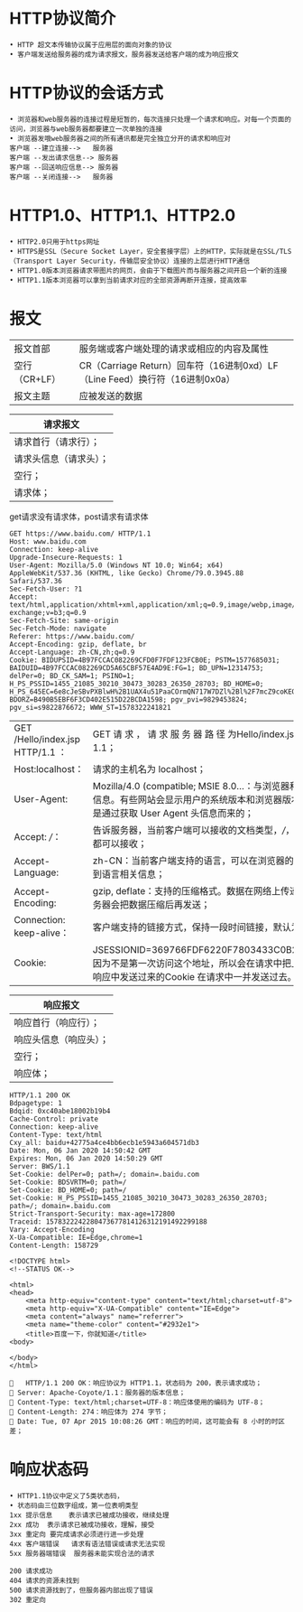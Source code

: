 # HTTP协议简介
	• HTTP 超文本传输协议属于应用层的面向对象的协议
	• 客户端发送给服务器的成为请求报文，服务器发送给客户端的成为响应报文

# HTTP协议的会话方式
	• 浏览器和web服务器的连接过程是短暂的，每次连接只处理一个请求和响应。对每一个页面的访问，浏览器与web服务器都要建立一次单独的连接
	• 浏览器发哦web服务器之间的所有通讯都是完全独立分开的请求和响应对
	客户端	--建立连接-->	服务器
	客户端	--发出请求信息-->	服务器
	客户端	--回送响应信息-->	服务器
	客户端	--关闭连接-->	服务器
	
# HTTP1.0、HTTP1.1、HTTP2.0
	• HTTP2.0只用于https网址
	• HTTPS是SSL（Secure Socket Layer，安全套接字层）上的HTTP，实际就是在SSL/TLS（Transport Layer Security，传输层安全协议）连接的上层进行HTTP通信
	• HTTP1.0版本浏览器请求带图片的网页，会由于下载图片而与服务器之间开启一个新的连接
	• HTTP1.1版本浏览器可以拿到当前请求对应的全部资源再断开连接，提高效率

# 报文
|||
|-|-|
|报文首部|服务端或客户端处理的请求或相应的内容及属性|
|空行（CR+LF）| CR（Carriage Return）回车符（16进制0xd）LF（Line Feed）换行符（16进制0x0a）|
|报文主题|应被发送的数据|
  

|请求报文|
|-|
|请求首行（请求行）；|
|请求头信息（请求头）；|
|空行；|
|请求体；|

get请求没有请求体，post请求有请求体
```
GET https://www.baidu.com/ HTTP/1.1
Host: www.baidu.com
Connection: keep-alive
Upgrade-Insecure-Requests: 1
User-Agent: Mozilla/5.0 (Windows NT 10.0; Win64; x64) AppleWebKit/537.36 (KHTML, like Gecko) Chrome/79.0.3945.88 Safari/537.36
Sec-Fetch-User: ?1
Accept: text/html,application/xhtml+xml,application/xml;q=0.9,image/webp,image/apng,*/*;q=0.8,application/signed-exchange;v=b3;q=0.9
Sec-Fetch-Site: same-origin
Sec-Fetch-Mode: navigate
Referer: https://www.baidu.com/
Accept-Encoding: gzip, deflate, br
Accept-Language: zh-CN,zh;q=0.9
Cookie: BIDUPSID=4B97FCCAC082269CFD0F7FDF123FCB0E; PSTM=1577685031; BAIDUID=4B97FCCAC082269CD5A65CBF57E4AD9E:FG=1; BD_UPN=12314753; delPer=0; BD_CK_SAM=1; PSINO=1; H_PS_PSSID=1455_21085_30210_30473_30283_26350_28703; BD_HOME=0; H_PS_645EC=6e8cJeSBvPXBlwH%2B1UAX4u51PaaCOrmQN717W7DZl%2Bl%2F7mcZ9coKEOBbYmI; BDORZ=B490B5EBF6F3CD402E515D22BCDA1598; pgv_pvi=9829453824; pgv_si=s9822876672; WWW_ST=1578322241821
```

|||
|-|-|
|GET /Hello/index.jsp HTTP/1.1 ：|GET 请 求 ， 请 求 服 务 器 路 径 为Hello/index.jsp，协议为 1.1；|
|Host:localhost：|请求的主机名为 localhost；|
|User-Agent:|Mozilla/4.0 (compatible; MSIE 8.0…：与浏览器和 OS 相关的信息。有些网站会显示用户的系统版本和浏览器版本信息，这都是通过获取 User Agent 头信息而来的；| 
|Accept: */*：|告诉服务器，当前客户端可以接收的文档类型，*/*，就表示什么都可以接收；|
|Accept-Language:|zh-CN：当前客户端支持的语言，可以在浏览器的工具选项中找到语言相关信息；|
|Accept-Encoding:|gzip, deflate：支持的压缩格式。数据在网络上传递时，可能服务器会把数据压缩后再发送；|
|Connection: keep-alive：|客户端支持的链接方式，保持一段时间链接，默认为 3000ms；|
|Cookie:|JSESSIONID=369766FDF6220F7803433C0B2DE36D98：因为不是第一次访问这个地址，所以会在请求中把上一次服务器响应中发送过来的Cookie 在请求中一并发送过去。|


|响应报文|
|-|
|响应首行（响应行）；|
|响应头信息（响应头）；|
|空行；|
|响应体；|


```
HTTP/1.1 200 OK
Bdpagetype: 1
Bdqid: 0xc40abe18002b19b4
Cache-Control: private
Connection: keep-alive
Content-Type: text/html
Cxy_all: baidu+42775a4ce4bb6ecb1e5943a604571db3
Date: Mon, 06 Jan 2020 14:50:42 GMT
Expires: Mon, 06 Jan 2020 14:50:29 GMT
Server: BWS/1.1
Set-Cookie: delPer=0; path=/; domain=.baidu.com
Set-Cookie: BDSVRTM=0; path=/
Set-Cookie: BD_HOME=0; path=/
Set-Cookie: H_PS_PSSID=1455_21085_30210_30473_30283_26350_28703; path=/; domain=.baidu.com
Strict-Transport-Security: max-age=172800
Traceid: 1578322242280473677814126312191492299188
Vary: Accept-Encoding
X-Ua-Compatible: IE=Edge,chrome=1
Content-Length: 158729

<!DOCTYPE html>
<!--STATUS OK-->
```

```
<html>
<head>
    <meta http-equiv="content-type" content="text/html;charset=utf-8">
    <meta http-equiv="X-UA-Compatible" content="IE=Edge">
	<meta content="always" name="referrer">
    <meta name="theme-color" content="#2932e1">    
    <title>百度一下，你就知道</title>
<body>

</body> 
</html>
```

```
   HTTP/1.1 200 OK：响应协议为 HTTP1.1，状态码为 200，表示请求成功； 
 Server: Apache-Coyote/1.1：服务器的版本信息； 
 Content-Type: text/html;charset=UTF-8：响应体使用的编码为 UTF-8； 
 Content-Length: 274：响应体为 274 字节； 
 Date: Tue, 07 Apr 2015 10:08:26 GMT：响应的时间，这可能会有 8 小时的时区差；
```

# 响应状态码
	• HTTP1.1协议中定义了5类状态码，
	• 状态码由三位数字组成，第一位表明类型
	1xx	提示信息	表示请求已被成功接收，继续处理
	2xx	成功	表示请求已被成功接收，理解，接受
	3xx	重定向	要完成请求必须进行进一步处理
	4xx	客户端错误	请求有语法错误或请求无法实现
	5xx	服务器端错误	服务器未能实现合法的请求
	
	200	请求成功
	404	请求的资源未找到
	500	请求资源找到了，但服务器内部出现了错误
	302	重定向
